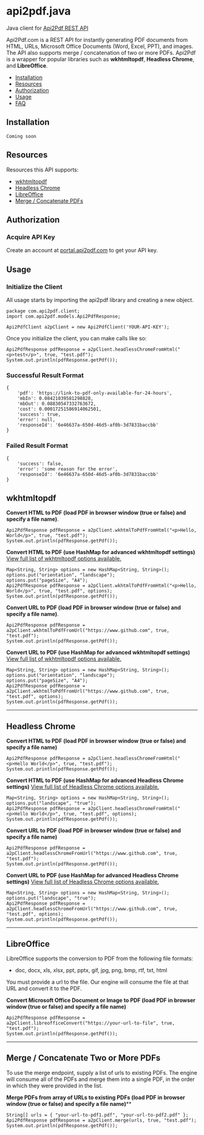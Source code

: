 # api2pdf.java
Java client for [Api2Pdf REST API](https://www.api2pdf.com/documentation) 

Api2Pdf.com is a REST API for instantly generating PDF documents from HTML, URLs, Microsoft Office Documents (Word, Excel, PPT), and images. The API also supports merge / concatenation of two or more PDFs. Api2Pdf is a wrapper for popular libraries such as **wkhtmltopdf**, **Headless Chrome**, and **LibreOffice**.

- [Installation](#installation)
- [Resources](#resources)
- [Authorization](#authorization)
- [Usage](#usage)
- [FAQ](https://www.api2pdf.com/faq)


## <a name="installation"></a>Installation

    Coming soon

## <a name="resources"></a>Resources

Resources this API supports:

- [wkhtmltopdf](#wkhtmltopdf)
- [Headless Chrome](#chrome)
- [LibreOffice](#libreoffice)
- [Merge / Concatenate PDFs](#merge)

## <a name="authorization"></a>Authorization

### Acquire API Key

Create an account at [portal.api2pdf.com](https://portal.api2pdf.com/register) to get your API key.
    
## <a name="#usage"></a>Usage

### Initialize the Client

All usage starts by importing the api2pdf library and creating a new object.

    package com.api2pdf.client;
    import com.api2pdf.models.Api2PdfResponse;

    Api2PdfClient a2pClient = new Api2PdfClient('YOUR-API-KEY');


Once you initialize the client, you can make calls like so:

```
Api2PdfResponse pdfResponse = a2pClient.headlessChromeFromHtml("<p>test</p>", true, "test.pdf");
System.out.println(pdfResponse.getPdf());
```
    
### Successful Result Format

    {
	    'pdf': 'https://link-to-pdf-only-available-for-24-hours',
	    'mbIn': 0.08421039581298828,
	    'mbOut': 0.08830547332763672,
	    'cost': 0.00017251586914062501,
	    'success': true,
	    'error': null,
	    'responseId': '6e46637a-650d-46d5-af0b-3d7831baccbb'
    }
    
### Failed Result Format

    {
	    'success': false,
	    'error': 'some reason for the error',
	    'responseId': '6e46637a-650d-46d5-af0b-3d7831baccbb'
    }
    
## <a name="wkhtmltopdf"></a> wkhtmltopdf

**Convert HTML to PDF (load PDF in browser window (true or false) and specify a file name)**. 

```
Api2PdfResponse pdfResponse = a2pClient.wkhtmlToPdfFromHtml("<p>Hello, World</p>", true, "test.pdf");
System.out.println(pdfResponse.getPdf());
```
    
**Convert HTML to PDF (use HashMap for advanced wkhtmltopdf settings)**
[View full list of wkhtmltopdf options available.](https://www.api2pdf.com/documentation/advanced-options-wkhtmltopdf/)

```
Map<String, String> options = new HashMap<String, String>();
options.put("orientation", "landscape");
options.put("pageSize", "A4");
Api2PdfResponse pdfResponse = a2pClient.wkhtmlToPdfFromHtml("<p>Hello, World</p>", true, "test.pdf", options);
System.out.println(pdfResponse.getPdf());
```

**Convert URL to PDF (load PDF in browser window (true or false) and specify a file name)**.

```
Api2PdfResponse pdfResponse = a2pClient.wkhtmlToPdfFromUrl("https://www.github.com", true, "test.pdf");
System.out.println(pdfResponse.getPdf());
```
    
**Convert URL to PDF (use HashMap for advanced wkhtmltopdf settings)**
[View full list of wkhtmltopdf options available.](https://www.api2pdf.com/documentation/advanced-options-wkhtmltopdf/)

```
Map<String, String> options = new HashMap<String, String>();
options.put("orientation", "landscape");
options.put("pageSize", "A4");
Api2PdfResponse pdfResponse = a2pClient.wkhtmlToPdfFromUrl("https://www.github.com", true, "test.pdf", options);
System.out.println(pdfResponse.getPdf());
```

---

## <a name="chrome"></a>Headless Chrome

**Convert HTML to PDF (load PDF in browser window (true or false) and specify a file name)**

```
Api2PdfResponse pdfResponse = a2pClient.headlessChromeFromHtml("<p>Hello World</p>", true, "test.pdf");
System.out.println(pdfResponse.getPdf());
```
    
**Convert HTML to PDF (use HashMap for advanced Headless Chrome settings)**
[View full list of Headless Chrome options available.](https://www.api2pdf.com/documentation/advanced-options-headless-chrome/)

```
Map<String, String> options = new HashMap<String, String>();
options.put("landscape", "true");
Api2PdfResponse pdfResponse = a2pClient.headlessChromeFromHtml("<p>Hello World</p>", true, "test.pdf", options);
System.out.println(pdfResponse.getPdf());
```

**Convert URL to PDF (load PDF in browser window (true or false) and specify a file name)**

```
Api2PdfResponse pdfResponse = a2pClient.headlessChromeFromUrl("https://www.github.com", true, "test.pdf");
System.out.println(pdfResponse.getPdf());
``` 
    
**Convert URL to PDF (use HashMap for advanced Headless Chrome settings)**
[View full list of Headless Chrome options available.](https://www.api2pdf.com/documentation/advanced-options-headless-chrome/)

```
Map<String, String> options = new HashMap<String, String>();
options.put("landscape", "true");
Api2PdfResponse pdfResponse = a2pClient.headlessChromeFromUrl("https://www.github.com", true, "test.pdf", options);
System.out.println(pdfResponse.getPdf());
```
    
---

## <a name="libreoffice"></a>LibreOffice

LibreOffice supports the conversion to PDF from the following file formats:

- doc, docx, xls, xlsx, ppt, pptx, gif, jpg, png, bmp, rtf, txt, html

You must provide a url to the file. Our engine will consume the file at that URL and convert it to the PDF.

**Convert Microsoft Office Document or Image to PDF (load PDF in browser window (true or false) and specify a file name)**

```
Api2PdfResponse pdfResponse = a2pClient.libreofficeConvert("https://your-url-to-file", true, "test.pdf");
System.out.println(pdfResponse.getPdf());
```
    
---
    
## <a name="merge"></a>Merge / Concatenate Two or More PDFs

To use the merge endpoint, supply a list of urls to existing PDFs. The engine will consume all of the PDFs and merge them into a single PDF, in the order in which they were provided in the list.

**Merge PDFs from array of URLs to existing PDFs (load PDF in browser window (true or false) and specify a file name)****

```
String[] urls = { "your-url-to-pdf1.pdf", "your-url-to-pdf2.pdf" };
Api2PdfResponse pdfResponse = a2pClient.merge(urls, true, "test.pdf");
System.out.println(pdfResponse.getPdf());
```